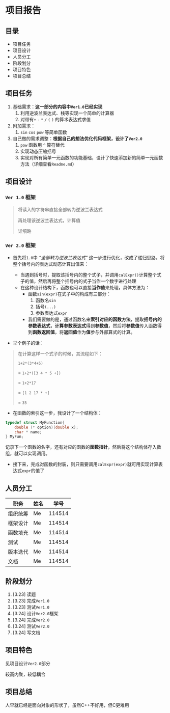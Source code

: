 # 项目报告

## 目录

- 项目任务
- 项目设计
- 人员分工
- 阶段划分
- 项目特色
- 项目总结

## 项目任务

1. 基础需求：**这一部分的内容中`Ver1.0`已经实现**
   1. 利用逆波兰表达式、栈等实现一个简单的计算器
   2. 对带有`+` `-` `*` `/` `(` `)` 的算术表达式求值
2. 附加需求：
   1. `sin` `cos` `pow` 等简单函数
3. 自己做的需求调整：**根据自己的想法优化代码框架，设计了`Ver2.0`**
   1. `pow` 函数用 `^` 算符替代
   2. 实现动态压缩括号
   3. 实现对所有简单一元函数的功能基础，设计了快速添加新的简单一元函数方法（详细查看`Readme.md`）

## 项目设计

### `Ver 1.0` 框架

> 将读入的字符串直接全部转为逆波兰表达式
>
> 再处理该逆波兰表达式，计算值
>
> 详细略

### `Ver 2.0` 框架

- 首先将`1.0`中 *“全部转为逆波兰表达式”* 这一步进行优化，改成了递归思路，将整个括号内的表达式动态计算出值来：

  - 当遇到括号时，提取该括号内的整个式子，并调用`calExpr()`计算整个式子的值，然后再将整个括号内的式子当作一个数字进行处理
  - 在这种设计结构下，函数也可以直接**当作值**来处理，具体方法为：
    - 函数`sin(expr)`在式子中的构成有三部分：
      1. 函数名`sin`
      2. 括号`(...)`
      3. 参数表达式`expr`
    - 我们需要做的是，通过函数名来**索引对应的函数方法**，提取**括号内的参数表达式**，**计算参数表达式**得到**参数值**，然后将**参数值**传入函数得到**函数返回值**，将**返回值**作为**值**参与外部算式的计算。
- 举个例子的话：

> 在计算这样一个式子的时候，其流程如下：
> 
> `1+2*(3*4+5)`
> 
> = `1+2*([3 4 * 5 +])`
> 
> = `1+2*17`
>
> = `[1 2 17 * +]`
> 
> = `35`

- 在函数的索引这一步，我设计了一个结构体：

```c
typedef struct MyFunction{
    double (* option)(double x);
    char * name;
} MyFun;
```

​		记录下一个函数的名字，还有对应的函数的**函数指针**，然后将这个结构体存入数组，就可以实现调用。

- 接下来，完成对函数的封装，则只需要调用`calExpr(expr)`就可用实现计算表达式`expr`的值了





## 人员分工

| 职务     | 姓名 | 学号   |
| -------- | ---- | ------ |
| 组织统筹 | Me   | 114514 |
| 框架设计 | Me   | 114514 |
| 函数填充 | Me   | 114514 |
| 测试     | Me   | 114514 |
| 版本迭代 | Me   | 114514 |
| 文档     | Me   | 114514 |

## 阶段划分

1. [3.23] 读题
2. [3.23] 完成`Ver1.0`
3. [3.23] 测试`Ver1.0`
4. [3.24] 设计`Ver2.0`框架
5. [3.24] 完成`Ver2.0`
6. [3.24] 测试`Ver2.0`
7. [3.24] 写文档

## 项目特色

见项目设计`Ver2.0`部分

较高内聚，较低耦合

## 项目总结

人早就已经是面向对象的形状了，虽然C++不好用，但C更难用

